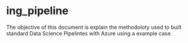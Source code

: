 # ing_pipeline

The objective of this document is explain the methodoloty used to built standard Data Science Pipelintes with Azure using a example case.
